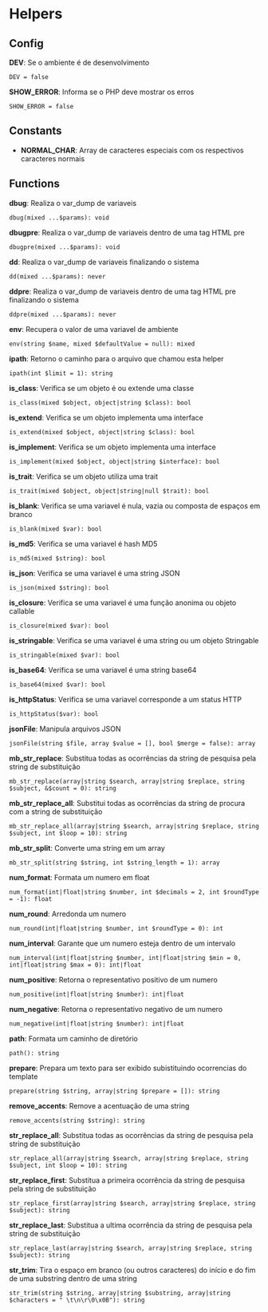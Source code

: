 # Helpers

## Config

**DEV**: Se o ambiente é de desenvolvimento

    DEV = false

**SHOW_ERROR**: Informa se o PHP deve mostrar os erros

    SHOW_ERROR = false

## Constants

 - **NORMAL_CHAR**: Array de caracteres especiais com os respectivos caracteres normais

## Functions
    
**dbug**: Realiza o var_dump de variaveis

    dbug(mixed ...$params): void

**dbugpre**: Realiza o var_dump de variaveis dentro de uma tag HTML pre

    dbugpre(mixed ...$params): void

**dd**: Realiza o var_dump de variaveis finalizando o sistema

    dd(mixed ...$params): never

**ddpre**: Realiza o var_dump de variaveis dentro de uma tag HTML pre finalizando o sistema

    ddpre(mixed ...$params): never

**env**: Recupera o valor de uma variavel de ambiente

    env(string $name, mixed $defaultValue = null): mixed

**ipath**: Retorno o caminho para o arquivo que chamou esta helper

    ipath(int $limit = 1): string

**is_class**: Verifica se um objeto é ou extende uma classe

    is_class(mixed $object, object|string $class): bool

**is_extend**: Verifica se um objeto implementa uma interface

    is_extend(mixed $object, object|string $class): bool

**is_implement**: Verifica se um objeto implementa uma interface

    is_implement(mixed $object, object|string $interface): bool

**is_trait**: Verifica se um objeto utiliza uma trait

    is_trait(mixed $object, object|string|null $trait): bool

**is_blank**: Verifica se uma variavel é nula, vazia ou composta de espaços em branco

    is_blank(mixed $var): bool

**is_md5**: Verifica se uma variavel é hash MD5

    is_md5(mixed $string): bool

**is_json**: Verifica se uma variavel é uma string JSON

    is_json(mixed $string): bool

**is_closure**: Verifica se uma variavel é uma função anonima ou objeto callable

    is_closure(mixed $var): bool

**is_stringable**: Verifica se uma variavel é uma string ou um objeto Stringable

    is_stringable(mixed $var): bool

**is_base64**: Verifica se uma variavel é uma string base64

    is_base64(mixed $var): bool

**is_httpStatus**: Verifica se uma variavel corresponde a um status HTTP

    is_httpStatus($var): bool

**jsonFile**: Manipula arquivos JSON

    jsonFile(string $file, array $value = [], bool $merge = false): array
**mb_str_replace**: Substitua todas as ocorrências da string de pesquisa pela string de substituição

    mb_str_replace(array|string $search, array|string $replace, string $subject, &$count = 0): string

**mb_str_replace_all**: Substitui todas as ocorrências da string de procura com a string de substituição

    mb_str_replace_all(array|string $search, array|string $replace, string $subject, int $loop = 10): string

**mb_str_split**: Converte uma string em um array

    mb_str_split(string $string, int $string_length = 1): array
    
**num_format**: Formata um numero em float

    num_format(int|float|string $number, int $decimals = 2, int $roundType = -1): float

**num_round**: Arredonda um numero

    num_round(int|float|string $number, int $roundType = 0): int

**num_interval**: Garante que um numero esteja dentro de um intervalo

    num_interval(int|float|string $number, int|float|string $min = 0, int|float|string $max = 0): int|float

**num_positive**: Retorna o representativo positivo de um numero

    num_positive(int|float|string $number): int|float

**num_negative**: Retorna o representativo negativo de um numero

    num_negative(int|float|string $number): int|float

**path**: Formata um caminho de diretório

    path(): string

**prepare**: Prepara um texto para ser exibido subistituindo ocorrencias do template

    prepare(string $string, array|string $prepare = []): string

**remove_accents**: Remove a acentuação de uma string

    remove_accents(string $string): string

**str_replace_all**: Substitua todas as ocorrências da string de pesquisa pela string de substituição

    str_replace_all(array|string $search, array|string $replace, string $subject, int $loop = 10): string

**str_replace_first**: Substitua a primeira ocorrência da string de pesquisa pela string de substituição

    str_replace_first(array|string $search, array|string $replace, string $subject): string

**str_replace_last**: Substitua a ultima ocorrência da string de pesquisa pela string de substituição

    str_replace_last(array|string $search, array|string $replace, string $subject): string

**str_trim**: Tira o espaço em branco (ou outros caracteres) do início e do fim de uma substring dentro de uma string

    str_trim(string $string, array|string $substring, array|string $characters = " \t\n\r\0\x0B"): string
